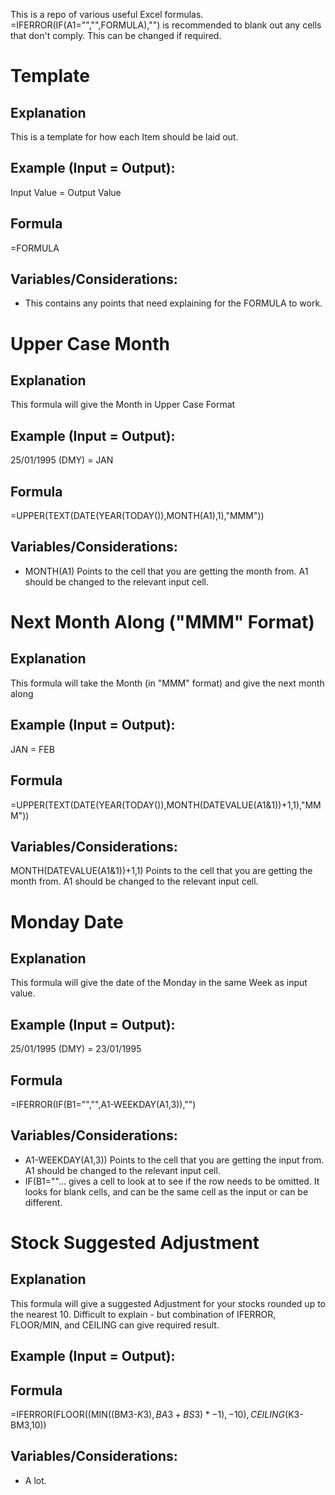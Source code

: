 This is a repo of various useful Excel formulas. =IFERROR(IF(A1="","",FORMULA),"") is recommended to blank out any cells that don't comply. This can be changed if required.

# Template
## Explanation
This is a template for how each Item should be laid out.
## Example (Input = Output):
Input Value = Output Value
## Formula
=FORMULA
## Variables/Considerations:
- This contains any points that need explaining for the FORMULA to work.

# Upper Case Month
## Explanation
This formula will give the Month in Upper Case Format
## Example (Input = Output):
25/01/1995 (DMY) = JAN
## Formula
=UPPER(TEXT(DATE(YEAR(TODAY()),MONTH(A1),1),"MMM"))
## Variables/Considerations:
- MONTH(A1) Points to the cell that you are getting the month from. A1 should be changed to the relevant input cell.


# Next Month Along ("MMM" Format)
## Explanation
This formula will take the Month (in "MMM" format) and give the next month along
## Example (Input = Output):
JAN = FEB
## Formula
=UPPER(TEXT(DATE(YEAR(TODAY()),MONTH(DATEVALUE(A1&1))+1,1),"MMM"))
## Variables/Considerations:
MONTH(DATEVALUE(A1&1))+1,1) Points to the cell that you are getting the month from. A1 should be changed to the relevant input cell.

# Monday Date
## Explanation
This formula will give the date of the Monday in the same Week as input value.
## Example (Input = Output):
25/01/1995 (DMY) = 23/01/1995
## Formula
=IFERROR(IF(B1="","",A1-WEEKDAY(A1,3)),"")
## Variables/Considerations:
- A1-WEEKDAY(A1,3)) Points to the cell that you are getting the input from. A1 should be changed to the relevant input cell.
- IF(B1=""... gives a cell to look at to see if the row needs to be omitted. It looks for blank cells, and can be the same cell as the input or can be different.

# Stock Suggested Adjustment
## Explanation
This formula will give a suggested Adjustment for your stocks rounded up to the nearest 10. Difficult to explain - but combination of IFERROR, FLOOR/MIN, and CEILING can give required result.
## Example (Input = Output):

## Formula
=IFERROR(FLOOR((MIN((BM3-$K3),BA3+BS3)*-1),-10),CEILING($K3-BM3,10))
## Variables/Considerations:
- A lot.
